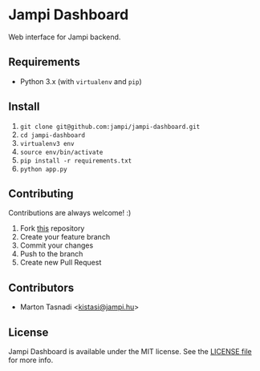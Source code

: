 # Jampi Dashboard
Web interface for Jampi backend.

## Requirements
* Python 3.x (with ```virtualenv``` and ```pip```)

## Install
1. ```git clone git@github.com:jampi/jampi-dashboard.git```
2. ```cd jampi-dashboard```
3. ```virtualenv3 env```
4. ```source env/bin/activate```
5. ```pip install -r requirements.txt```
6. ```python app.py```

## Contributing
Contributions are always welcome! :)

1. Fork [this](https://github.com/jampi/jampi-dashboard) repository
2. Create your feature branch
3. Commit your changes
4. Push to the branch
5. Create new Pull Request

## Contributors
* Marton Tasnadi <[kistasi@jampi.hu](kistasi@jampi.hu)>

## License
Jampi Dashboard is available under the MIT license. See the [LICENSE file](https://raw.githubusercontent.com/jampi/jampi-dashboard/master/LICENSE) for more info.
